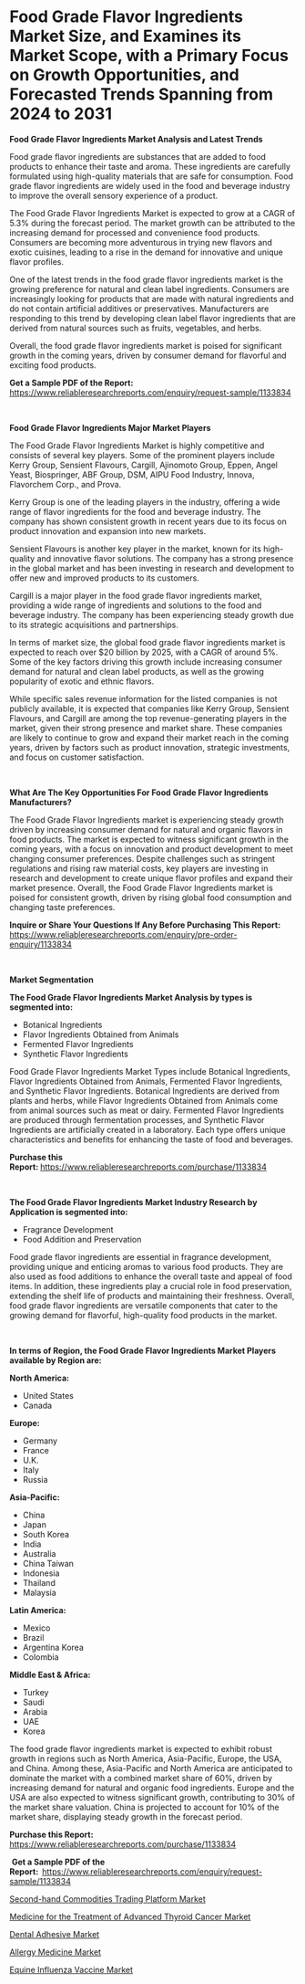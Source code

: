 <p><h1>Food Grade Flavor Ingredients Market Size, and Examines its Market Scope, with a Primary Focus on Growth Opportunities, and Forecasted Trends Spanning from 2024 to 2031</h1></p><p><strong>Food Grade Flavor Ingredients Market Analysis and Latest Trends</strong></p>
<p><p>Food grade flavor ingredients are substances that are added to food products to enhance their taste and aroma. These ingredients are carefully formulated using high-quality materials that are safe for consumption. Food grade flavor ingredients are widely used in the food and beverage industry to improve the overall sensory experience of a product.</p><p>The Food Grade Flavor Ingredients Market is expected to grow at a CAGR of 5.3% during the forecast period. The market growth can be attributed to the increasing demand for processed and convenience food products. Consumers are becoming more adventurous in trying new flavors and exotic cuisines, leading to a rise in the demand for innovative and unique flavor profiles.</p><p>One of the latest trends in the food grade flavor ingredients market is the growing preference for natural and clean label ingredients. Consumers are increasingly looking for products that are made with natural ingredients and do not contain artificial additives or preservatives. Manufacturers are responding to this trend by developing clean label flavor ingredients that are derived from natural sources such as fruits, vegetables, and herbs.</p><p>Overall, the food grade flavor ingredients market is poised for significant growth in the coming years, driven by consumer demand for flavorful and exciting food products.</p></p>
<p><strong>Get a Sample PDF of the Report:&nbsp;</strong> <a href="https://www.reliableresearchreports.com/enquiry/request-sample/1133834">https://www.reliableresearchreports.com/enquiry/request-sample/1133834</a></p>
<p>&nbsp;</p>
<p><strong>Food Grade Flavor Ingredients Major Market Players</strong></p>
<p><p>The Food Grade Flavor Ingredients Market is highly competitive and consists of several key players. Some of the prominent players include Kerry Group, Sensient Flavours, Cargill, Ajinomoto Group, Eppen, Angel Yeast, Biospringer, ABF Group, DSM, AIPU Food Industry, Innova, Flavorchem Corp., and Prova.</p><p>Kerry Group is one of the leading players in the industry, offering a wide range of flavor ingredients for the food and beverage industry. The company has shown consistent growth in recent years due to its focus on product innovation and expansion into new markets.</p><p>Sensient Flavours is another key player in the market, known for its high-quality and innovative flavor solutions. The company has a strong presence in the global market and has been investing in research and development to offer new and improved products to its customers.</p><p>Cargill is a major player in the food grade flavor ingredients market, providing a wide range of ingredients and solutions to the food and beverage industry. The company has been experiencing steady growth due to its strategic acquisitions and partnerships.</p><p>In terms of market size, the global food grade flavor ingredients market is expected to reach over $20 billion by 2025, with a CAGR of around 5%. Some of the key factors driving this growth include increasing consumer demand for natural and clean label products, as well as the growing popularity of exotic and ethnic flavors.</p><p>While specific sales revenue information for the listed companies is not publicly available, it is expected that companies like Kerry Group, Sensient Flavours, and Cargill are among the top revenue-generating players in the market, given their strong presence and market share. These companies are likely to continue to grow and expand their market reach in the coming years, driven by factors such as product innovation, strategic investments, and focus on customer satisfaction.</p></p>
<p>&nbsp;</p>
<p><strong>What Are The Key Opportunities For Food Grade Flavor Ingredients Manufacturers?</strong></p>
<p><p>The Food Grade Flavor Ingredients market is experiencing steady growth driven by increasing consumer demand for natural and organic flavors in food products. The market is expected to witness significant growth in the coming years, with a focus on innovation and product development to meet changing consumer preferences. Despite challenges such as stringent regulations and rising raw material costs, key players are investing in research and development to create unique flavor profiles and expand their market presence. Overall, the Food Grade Flavor Ingredients market is poised for consistent growth, driven by rising global food consumption and changing taste preferences.</p></p>
<p><strong>Inquire or Share Your Questions If Any Before Purchasing This Report:</strong> <a href="https://www.reliableresearchreports.com/enquiry/pre-order-enquiry/1133834">https://www.reliableresearchreports.com/enquiry/pre-order-enquiry/1133834</a></p>
<p>&nbsp;</p>
<p><strong>Market Segmentation</strong></p>
<p><strong>The Food Grade Flavor Ingredients Market Analysis by types is segmented into:</strong></p>
<p><ul><li>Botanical Ingredients</li><li>Flavor Ingredients Obtained from Animals</li><li>Fermented Flavor Ingredients</li><li>Synthetic Flavor Ingredients</li></ul></p>
<p><p>Food Grade Flavor Ingredients Market Types include Botanical Ingredients, Flavor Ingredients Obtained from Animals, Fermented Flavor Ingredients, and Synthetic Flavor Ingredients. Botanical Ingredients are derived from plants and herbs, while Flavor Ingredients Obtained from Animals come from animal sources such as meat or dairy. Fermented Flavor Ingredients are produced through fermentation processes, and Synthetic Flavor Ingredients are artificially created in a laboratory. Each type offers unique characteristics and benefits for enhancing the taste of food and beverages.</p></p>
<p><strong>Purchase this Report:&nbsp;</strong><a href="https://www.reliableresearchreports.com/purchase/1133834">https://www.reliableresearchreports.com/purchase/1133834</a></p>
<p>&nbsp;</p>
<p><strong>The Food Grade Flavor Ingredients Market Industry Research by Application is segmented into:</strong></p>
<p><ul><li>Fragrance Development</li><li>Food Addition and Preservation</li></ul></p>
<p><p>Food grade flavor ingredients are essential in fragrance development, providing unique and enticing aromas to various food products. They are also used as food additions to enhance the overall taste and appeal of food items. In addition, these ingredients play a crucial role in food preservation, extending the shelf life of products and maintaining their freshness. Overall, food grade flavor ingredients are versatile components that cater to the growing demand for flavorful, high-quality food products in the market.</p></p>
<p>&nbsp;</p>
<p><strong>In terms of Region, the Food Grade Flavor Ingredients Market Players available by Region are:</strong></p>
<p>
    <p> <strong> North America: </strong>
        <ul>
            <li>United States</li>
            <li>Canada</li>
        </ul>
        </p> 
    <p> <strong> Europe: </strong>
        <ul>
            <li>Germany</li>
            <li>France</li>
            <li>U.K.</li>
            <li>Italy</li>
            <li>Russia</li>
        </ul>
        </p> 
    <p> <strong> Asia-Pacific: </strong>
        <ul>
            <li>China</li>
            <li>Japan</li>
            <li>South Korea</li>
            <li>India</li>
            <li>Australia</li>
            <li>China Taiwan</li>
            <li>Indonesia</li>
            <li>Thailand</li>
            <li>Malaysia</li>
        </ul>
        </p> 
    <p> <strong> Latin America: </strong>
        <ul>
            <li>Mexico</li>
            <li>Brazil</li>
            <li>Argentina Korea</li>
            <li>Colombia</li>
        </ul>
        </p> 
    <p> <strong> Middle East & Africa: </strong>
        <ul>
            <li>Turkey</li>
            <li>Saudi</li>
            <li>Arabia</li>
            <li>UAE</li>
            <li>Korea</li>
        </ul>
    </p>
    </p>
<p><p>The food grade flavor ingredients market is expected to exhibit robust growth in regions such as North America, Asia-Pacific, Europe, the USA, and China. Among these, Asia-Pacific and North America are anticipated to dominate the market with a combined market share of 60%, driven by increasing demand for natural and organic food ingredients. Europe and the USA are also expected to witness significant growth, contributing to 30% of the market share valuation. China is projected to account for 10% of the market share, displaying steady growth in the forecast period.</p></p>
<p><strong>Purchase this Report: </strong><a href="https://www.reliableresearchreports.com/purchase/1133834">https://www.reliableresearchreports.com/purchase/1133834</a></p>
<p>&nbsp;<strong>Get a Sample PDF of the Report:&nbsp;&nbsp;</strong><a href="https://www.reliableresearchreports.com/enquiry/request-sample/1133834">https://www.reliableresearchreports.com/enquiry/request-sample/1133834</a></p>
<p><strong></strong></p>
<p><p><a href="https://github.com/juancolorado15/Market-Research-Report-List-1/blob/main/second-hand-commodities-trading-platform-market.md">Second-hand Commodities Trading Platform Market</a></p><p><a href="https://github.com/mohamedbakry57/Market-Research-Report-List-2/blob/main/medicine-for-the-treatment-of-advanced-thyroid-cancer-market.md">Medicine for the Treatment of Advanced Thyroid Cancer Market</a></p><p><a href="https://medium.com/@alenamorar/dental-adhesive-nbsp-market-focuses-on-market-share-size-and-projected-forecast-till-2031-240e62254a9c">Dental Adhesive Market</a></p><p><a href="https://medium.com/@alenamorar/allergy-medicine-market-size-cagr-trends-2024-2030-1b1a5e5ab335">Allergy Medicine Market</a></p><p><a href="https://medium.com/@alenamorar/equine-influenza-vaccine-market-analysis-and-sze-forecasted-for-period-from-2024-to-2031-72d019ab8de6">Equine Influenza Vaccine Market</a></p></p>
